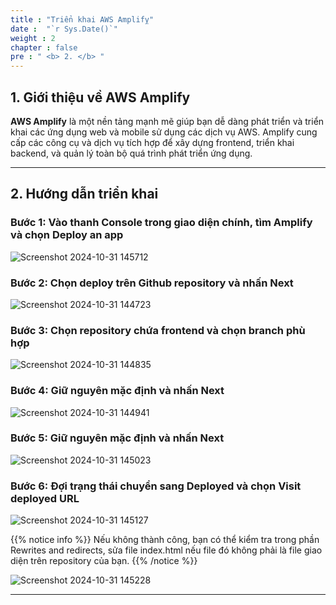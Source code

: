 ```yaml
---
title : "Triển khai AWS Amplifỵ"
date :  "`r Sys.Date()`" 
weight : 2 
chapter : false
pre : " <b> 2. </b> "
---
```



## 1. Giới thiệu về AWS Amplify

**AWS Amplify** là một nền tảng mạnh mẽ giúp bạn dễ dàng phát triển và triển khai các ứng dụng web và mobile sử dụng các dịch vụ AWS. Amplify cung cấp các công cụ và dịch vụ tích hợp để xây dựng frontend, triển khai backend, và quản lý toàn bộ quá trình phát triển ứng dụng.

---

## 2. Hướng dẫn triển khai

### Bước 1: Vào thanh Console trong giao diện chính, tìm Amplify và chọn Deploy an app

![Screenshot 2024-10-31 145712](https://github.com/user-attachments/assets/c50633a4-53ad-4f06-a0e6-80f2f3b51992)


### Bước 2: Chọn deploy trên Github repository và nhấn Next

![Screenshot 2024-10-31 144723](https://github.com/user-attachments/assets/ee7e845a-f65c-45ec-b36f-69d2af2def68)


### Bước 3: Chọn repository chứa frontend và chọn branch phù hợp

![Screenshot 2024-10-31 144835](https://github.com/user-attachments/assets/de8245a6-1abd-4772-b696-353041679033)


### Bước 4: Giữ nguyên mặc định và nhấn Next

![Screenshot 2024-10-31 144941](https://github.com/user-attachments/assets/be1722ce-70d5-4fb0-928c-b9ec8220becd)


### Bước 5: Giữ nguyên mặc định và nhấn Next

![Screenshot 2024-10-31 145023](https://github.com/user-attachments/assets/7d6c5769-4cbd-45b7-bfd8-622b4906d475)


### Bước 6: Đợi trạng thái chuyển sang Deployed và chọn Visit deployed URL

![Screenshot 2024-10-31 145127](https://github.com/user-attachments/assets/fc7b6267-8596-49ab-8aef-04a07c21b3eb)


{{% notice info %}} Nếu không thành công, bạn có thể kiểm tra trong phần Rewrites and redirects, sửa file index.html nếu file đó không phải là file giao diện trên repository của bạn. {{% /notice %}}

![Screenshot 2024-10-31 145228](https://github.com/user-attachments/assets/66a7c0c7-889b-4fef-9207-aba409f2d279)

---
